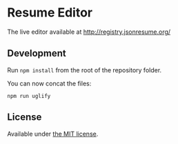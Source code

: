 # Resume Editor

The live editor available at http://registry.jsonresume.org/

## Development

Run `npm install` from the root of the repository folder.

You can now concat the files:

```
npm run uglify
```

## License

Available under [the MIT license](http://mths.be/mit).

